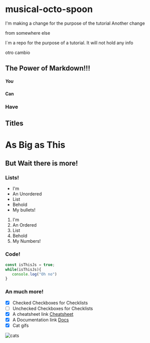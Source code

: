 # musical-octo-spoon

I'm making a change for the purpose of the tutorial
Another change

from somewhere else

I´m a repo for the purpose of a tutorial. It will not hold any info

otro cambio

## The Power of Markdown!!!

##### You 
#### Can
### Have 
## Titles
# As Big as This

## But Wait there is more!

### Lists!

- I'm
- An Unordered
- List
- Behold
- My bullets!

1. I'm
2. An Ordered 
3. List
4. Behold
5. My Numbers!

### Code!

```javascript
const isThisJs = true;
while(isThisJs){
   console.log("Oh no")
}
```

### An much more!

- [X] Checked Checkboxes for Checklists
- [ ] Unchecked Checkboxes for Checklists
- [X] A cheatsheet link [Cheatsheet](https://github.com/adam-p/markdown-here/wiki/Markdown-Cheatsheet)
- [X] A Documentation link [Docs](https://help.github.com/en/github/writing-on-github/basic-writing-and-formatting-syntax)
- [X] Cat gifs 

![cats](https://i.imgur.com/dPOUXHx.gif)
